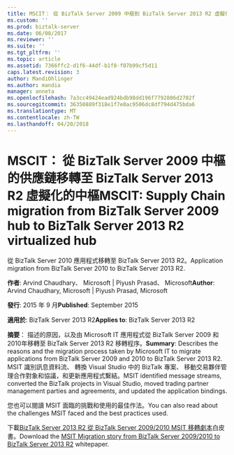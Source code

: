 ```yaml
---
title: MSCIT： 從 BizTalk Server 2009 中樞到 BizTalk Server 2013 R2 虛擬化集線器供應鏈移轉 |Microsoft 文件
ms.custom: ''
ms.prod: biztalk-server
ms.date: 06/08/2017
ms.reviewer: ''
ms.suite: ''
ms.tgt_pltfrm: ''
ms.topic: article
ms.assetid: 7366ffc2-d1f6-44df-b1f8-f07b99cf5d11
caps.latest.revision: 3
author: MandiOhlinger
ms.author: mandia
manager: anneta
ms.openlocfilehash: 7a3cc49424ead924bdb98dd196f7792806d2702f
ms.sourcegitcommit: 36350889f318e1f7e0ac9506dc8df794d475bda6
ms.translationtype: MT
ms.contentlocale: zh-TW
ms.lasthandoff: 04/20/2018
---
```

# <a name="mscit-supply-chain-migration-from-biztalk-server-2009-hub-to-biztalk-server-2013-r2-virtualized-hub"></a><span data-ttu-id="ecf17-102">MSCIT： 從 BizTalk Server 2009 中樞的供應鏈移轉至 BizTalk Server 2013 R2 虛擬化的中樞</span><span class="sxs-lookup"><span data-stu-id="ecf17-102">MSCIT: Supply Chain migration from BizTalk Server 2009 hub to BizTalk Server 2013 R2 virtualized hub</span></span>
<span data-ttu-id="ecf17-103">從 BizTalk Server 2010 應用程式移轉至 BizTalk Server 2013 R2。</span><span class="sxs-lookup"><span data-stu-id="ecf17-103">Application migration from BizTalk Server 2010 to BizTalk Server 2013 R2.</span></span>  
  
 <span data-ttu-id="ecf17-104">**作者**: Arvind Chaudhary、 Microsoft &#124; Piyush Prasad、 Microsoft</span><span class="sxs-lookup"><span data-stu-id="ecf17-104">**Author**: Arvind Chaudhary, Microsoft &#124; Piyush Prasad, Microsoft</span></span>  
  
 <span data-ttu-id="ecf17-105">**發行**: 2015 年 9 月</span><span class="sxs-lookup"><span data-stu-id="ecf17-105">**Published**: September 2015</span></span>  
  
 <span data-ttu-id="ecf17-106">**適用於**: BizTalk Server 2013 R2</span><span class="sxs-lookup"><span data-stu-id="ecf17-106">**Applies to**: BizTalk Server 2013 R2</span></span>  
  
 <span data-ttu-id="ecf17-107">**摘要**： 描述的原因，以及由 Microsoft IT 應用程式從 BizTalk Server 2009 和 2010年移轉至 BizTalk Server 2013 R2 移轉程序。</span><span class="sxs-lookup"><span data-stu-id="ecf17-107">**Summary**:  Describes the reasons and the  migration process taken by Microsoft IT to migrate applications from BizTalk Server 2009 and 2010 to BizTalk Server 2013 R2.</span></span> <span data-ttu-id="ecf17-108">MSIT 識別訊息資料流、 轉換 Visual Studio 中的 BizTalk 專案、 移動交易夥伴管理合作對象和協議，和更新應用程式繫結。</span><span class="sxs-lookup"><span data-stu-id="ecf17-108">MSIT identified message streams, converted the BizTalk projects in Visual Studio, moved trading partner management parties and agreements, and updated the application bindings.</span></span>  
  
 <span data-ttu-id="ecf17-109">您也可以閱讀 MSIT 面臨的挑戰和使用的最佳作法。</span><span class="sxs-lookup"><span data-stu-id="ecf17-109">You can also read about the challenges MSIT faced and the best practices used.</span></span>  
  
 <span data-ttu-id="ecf17-110">下載[BizTalk Server 2013 R2 從 BizTalk Server 2009/2010 MSIT 移轉劇本](http://download.microsoft.com/download/6/D/E/6DEE8EE9-0F26-4991-8FE5-B0E5239C0980/MSIT-Whitepaper%20Migration%20Story%20BizTalk%202013%20R2.docx)白皮書。</span><span class="sxs-lookup"><span data-stu-id="ecf17-110">Download the [MSIT Migration story from BizTalk Server 2009/2010 to BizTalk Server 2013 R2](http://download.microsoft.com/download/6/D/E/6DEE8EE9-0F26-4991-8FE5-B0E5239C0980/MSIT-Whitepaper%20Migration%20Story%20BizTalk%202013%20R2.docx) whitepaper.</span></span>
